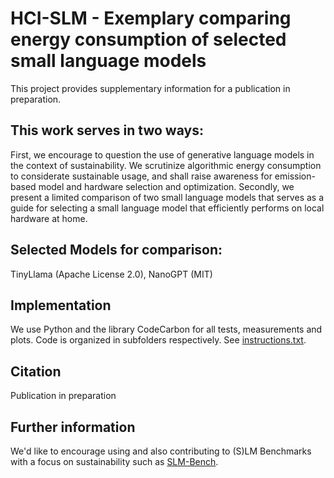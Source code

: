 # HCI-SLM - Exemplary comparing energy consumption of selected small language models

This project provides supplementary information for a publication in preparation.

## This work serves in two ways:
First, we encourage to question the use of generative language models in the context of sustainability. We scrutinize algorithmic energy consumption to considerate sustainable usage, and shall raise awareness for emission-based model and hardware selection and optimization.
Secondly, we present a limited comparison of two small language models that serves as a guide for selecting a small language model that efficiently performs on local hardware at home.

## Selected Models for comparison: 
TinyLlama (Apache License 2.0), NanoGPT (MIT)

## Implementation
We use Python and the library CodeCarbon for all tests, measurements and plots. Code is organized in subfolders respectively. 
See [instructions.txt](instructions.txt).

## Citation
Publication in preparation

## Further information
We'd like to encourage using and also contributing to (S)LM Benchmarks with a focus on sustainability such as [SLM-Bench](https://github.com/slm-bench/slm-bench-experiments).
